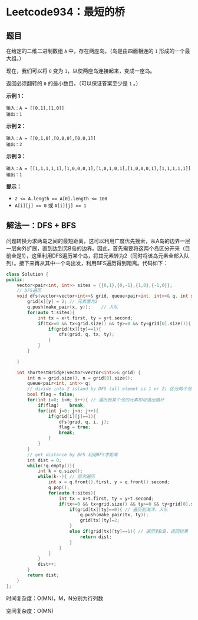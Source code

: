 # Leetcode934：最短的桥

## 题目

在给定的二维二进制数组 `A` 中，存在两座岛。（岛是由四面相连的 `1` 形成的一个最大组。）

现在，我们可以将 `0` 变为 `1`，以使两座岛连接起来，变成一座岛。

返回必须翻转的 `0` 的最小数目。（可以保证答案至少是 `1` 。）



**示例 1：**

```
输入：A = [[0,1],[1,0]]
输出：1
```

**示例 2：**

```
输入：A = [[0,1,0],[0,0,0],[0,0,1]]
输出：2
```

**示例 3：**

```
输入：A = [[1,1,1,1,1],[1,0,0,0,1],[1,0,1,0,1],[1,0,0,0,1],[1,1,1,1,1]]
输出：1
```

 

**提示：**

- `2 <= A.length == A[0].length <= 100`
- `A[i][j] == 0` 或 `A[i][j] == 1`



## 解法一：DFS + BFS

问题转换为求两岛之间的最短距离，这可以利用广度优先搜索，从A岛的边界一层一层向外扩展，直到达到另B岛的边界。因此，首先需要将这两个岛区分开来（目前全是1），这里利用DFS遍历某个岛，将其元素转为2（同时将该岛元素全部入队列）。接下来再从其中一个岛出发，利用BFS遍历得到距离。代码如下：

```c++
class Solution {
public:
    vector<pair<int, int>> sites = {{0,1},{0,-1},{1,0},{-1,0}};
	// DFS遍历
    void dfs(vector<vector<int>>& grid, queue<pair<int, int>>& q, int x, int y){
        grid[x][y] = 2;	// 元素置为2
        q.push(make_pair(x, y));	// 入队
        for(auto t:sites){
            int tx = x+t.first, ty = y+t.second;
            if(tx>=0 && tx<grid.size() && ty>=0 && ty<grid[0].size()){
                if(grid[tx][ty]==1){
                    dfs(grid, q, tx, ty);
                }
            }
        }
        
    }

    int shortestBridge(vector<vector<int>>& grid) {
        int m = grid.size(), n = grid[0].size();
        queue<pair<int, int>> q;
        // divide into 2 island by DFS (all elemet is 1 or 2) 区分两个岛
        bool flag = false;
        for(int i=0; i<m; i++){	// 遍历到某个岛的元素即可退出循环
            if(flag)    break;
            for(int j=0; j<n; j++){
                if(grid[i][j]==1){ 
                    dfs(grid, q, i, j);
                    flag = true;
                    break;
                }
            }
        }
        // get distance by BFS 利用BFS求距离
        int dist = 0;
        while(!q.empty()){
            int k = q.size();
            while(k--){	// 层次遍历
                int x = q.front().first, y = q.front().second;
                q.pop();
                for(auto t:sites){
                    int tx = x+t.first, ty = y+t.second;
                    if(tx>=0 && tx<grid.size() && ty>=0 && ty<grid[0].size()){
                        if(grid[tx][ty]==0){ // 遍历到海洋，入队
                            q.push(make_pair(tx, ty));
                            grid[tx][ty]=2;
                        }
                        else if(grid[tx][ty]==1){ // 遍历到B岛，返回结果
                            return dist;
                        }
                    }
                }
            }
            dist++;
        }
        return dist;
    }
};
```

时间复杂度：O(MN)，M，N分别为行列数

空间复杂度：O(MN)